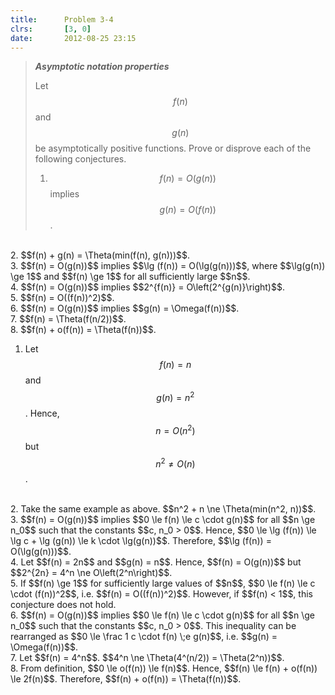 ```yaml
---
title:      Problem 3-4
clrs:       [3, 0]
date:       2012-08-25 23:15
---
```


>***Asymptotic notation properties***
>
>Let $$f(n)$$ and $$g(n)$$ be asymptotically positive functions. Prove or disprove each of the following conjectures.
>
>1. $$f(n) = O(g(n))$$ implies $$g(n) = O(f(n))$$.
<br/>
2. $$f(n) + g(n) = \Theta(min(f(n), g(n)))$$.
<br/>
3. $$f(n) = O(g(n))$$ implies $$\lg (f(n)) = O(\lg(g(n)))$$, where $$\lg(g(n)) \ge 1$$ and $$f(n) \ge 1$$ for all sufficiently large $$n$$.
<br/>
4. $$f(n) = O(g(n))$$ implies $$2^{f(n)} = O\left(2^{g(n)}\right)$$.
<br/>
5. $$f(n) = O((f(n))^2)$$.
<br/>
6. $$f(n) = O(g(n))$$ implies $$g(n) = \Omega(f(n))$$.
<br/>
7. $$f(n) = \Theta(f(n/2))$$.
<br/>
8. $$f(n) + o(f(n)) = \Theta(f(n))$$.

1. Let $$f(n) = n$$ and $$g(n) = n^2$$. Hence, $$n = O(n^2)$$ but $$n^2 \ne O(n)$$.
<br/>
2. Take the same example as above. $$n^2 + n \ne \Theta(min(n^2, n))$$.
<br/>
3. $$f(n) = O(g(n))$$ implies $$0 \le f(n) \le c \cdot g(n)$$ for all $$n \ge n_0$$ such that the constants $$c, n_0 > 0$$.
Hence, $$0 \le \lg (f(n)) \le \lg c + \lg (g(n)) \le k \cdot \lg(g(n))$$.
Therefore, $$\lg (f(n)) = O(\lg(g(n)))$$.
<br/>
4. Let $$f(n) = 2n$$ and $$g(n) = n$$. Hence, $$f(n) = O(g(n))$$ but $$2^{2n} = 4^n \ne O\left(2^n\right)$$.
<br/>
5. If $$f(n) \ge 1$$ for sufficiently large values of $$n$$, $$0 \le f(n) \le c \cdot (f(n))^2$$, i.e. $$f(n) = O((f(n))^2)$$. However, if $$f(n) < 1$$, this conjecture does not hold.
<br/>
6. $$f(n) = O(g(n))$$ implies $$0 \le f(n) \le c \cdot g(n)$$ for all $$n \ge n_0$$ such that the constants $$c, n_0 > 0$$. This inequality can be rearranged as $$0 \le \frac 1 c \cdot f(n) \;e g(n)$$, i.e. $$g(n) = \Omega(f(n))$$.
<br/>
7. Let $$f(n) = 4^n$$. $$4^n \ne \Theta(4^(n/2)) = \Theta(2^n))$$.
<br/>
8. From definition, $$0 \le o(f(n)) \le f(n)$$. Hence, $$f(n) \le f(n) + o(f(n)) \le 2f(n)$$.
Therefore, $$f(n) + o(f(n)) = \Theta(f(n))$$.